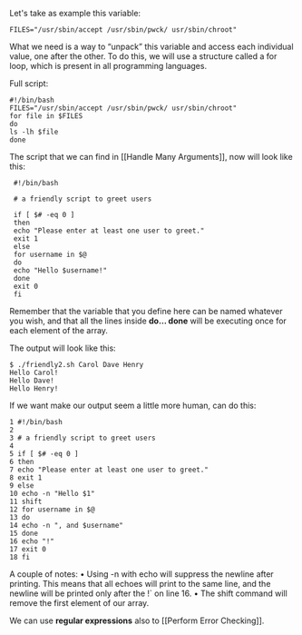 Let's take as example this variable:
```
FILES="/usr/sbin/accept /usr/sbin/pwck/ usr/sbin/chroot"
```

What we need is a way to “unpack” this variable and access each individual value, one after the other. To do this, we will use a structure called a for loop, which is present in all programming languages.

Full script:
```
#!/bin/bash
FILES="/usr/sbin/accept /usr/sbin/pwck/ usr/sbin/chroot"
for file in $FILES
do
ls -lh $file
done
```

The script that we can find in [[Handle Many Arguments]], now will look like this: 

```
 #!/bin/bash

 # a friendly script to greet users

 if [ $# -eq 0 ]
 then
 echo "Please enter at least one user to greet."
 exit 1
 else
 for username in $@
 do
 echo "Hello $username!"
 done
 exit 0
 fi
```

Remember that the variable that you define here can be named whatever you wish, and that all
the lines inside **do… done** will be executing once for each element of the array.

The output will look like this:
```
$ ./friendly2.sh Carol Dave Henry
Hello Carol!
Hello Dave!
Hello Henry!
```

If we want make our output seem a little more human, can do this:
```
1 #!/bin/bash
2
3 # a friendly script to greet users
4
5 if [ $# -eq 0 ]
6 then
7 echo "Please enter at least one user to greet."
8 exit 1
9 else
10 echo -n "Hello $1"
11 shift
12 for username in $@
13 do
14 echo -n ", and $username"
15 done
16 echo "!"
17 exit 0
18 fi
```

A couple of notes:
• Using -n with echo will suppress the newline after printing. This means that all echoes will
print to the same line, and the newline will be printed only after the !` on line 16.
• The shift command will remove the first element of our array.

We can use **regular expressions** also to [[Perform Error Checking]].